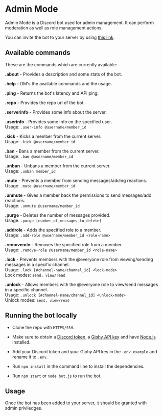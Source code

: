 # Admin Mode

Admin Mode is a Discord bot used for admin management. It can perform moderation as well as role management actions.

You can invite the bot to your server by using [this link](https://discord.com/oauth2/authorize?client_id=715577789612556408&scope=bot&permissions=8).

## Available commands

These are the commands which are currently available:

**.about** - Provides a description and some stats of the bot.<br>

**.help** - DM's the available commands and the usage.<br>

**.ping** - Returns the bot's latency and API ping.<br>

**.repo** - Provides the repo url of the bot.<br>

**.serverinfo** - Provides some info about the server.<br>

**.userinfo** - Provides some info on the specified user.<br>Usage: `.user-info @username/member_id`<br>

**.kick** - Kicks a member from the current server.<br>Usage: `.kick @username/member_id`<br>

**.ban** - Bans a member from the current server.<br>Usage: `.ban @username/member_id`<br>

**.unban** - Unbans a member from the current server.<br>Usage: `.unban member_id`<br>

**.mute** - Prevents a member from sending messages/adding reactions.<br>Usage: `.mute @username/member_id`<br>

**.unmute** - Gives a member back the permissions to send messages/add reactions.<br>Usage: `.unmute @username/member_id`<br>

**.purge** - Deletes the number of messages provided.<br>Usage: `.purge [number_of_messages_to_delete]`<br>

**.addrole** - Adds the specified role to a member.<br>Usage: `.add-role @username/member_id <role-name>`<br>

**.removerole** - Removes the specified role from a member.<br>Usage: `.remove-role @username/member_id <role-name>`<br>

**.lock** - Prevents members with the @everyone role from viewing/sending messages in a specific channel.<br>Usage: `.lock [#channel-name/channel_id] <lock-mode>`<br>Lock modes: `send, view/read`<br>

**.unlock** - Allows members with the @everyone role to view/send messages in a specific channel.<br>Usage: `.unlock [#channel-name/channel_id] <unlock-mode>`<br>Unlock modes: `send, view/read`<br>

## Running the bot locally

- Clone the repo with `HTTPS/SSH`.

- Make sure to obtain a [Discord token](https://discord.com/developers/applications/), a [Giphy API key](https://developers.giphy.com/dashboard/) and have [Node.js](https://nodejs.org/) installed.

- Add your Discord token and your Giphy API key in the `.env.example` and rename it to `.env`.

- Run `npm install` in the command line to install the dependencies.

- Run `npm start` or `node bot.js` to run the bot.

## Usage

Once the bot has been added to your server, it should be granted with admin priviledges.